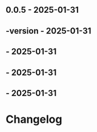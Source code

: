 ## 0.0.5 - 2025-01-31



## -version - 2025-01-31

## - 2025-01-31

## - 2025-01-31

## - 2025-01-31

# Changelog
